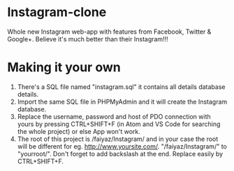 # Instagram-clone
Whole new Instagram web-app with features from Facebook, Twitter &amp; Google+. Believe it's much better than their Instagram!!!

# Making it your own
1. There's a SQL file named "instagram.sql" it contains all details database details.
2. Import the same SQL file in PHPMyAdmin and it will create the Instagram database.
3. Replace the username, password and host of PDO connection with yours by pressing CTRL+SHIFT+F (in Atom and VS Code for searching the whole project) or else App won't work.
4. The root of this project is /faiyaz/Instagram/ and in your case the root will be different for eg. http://www.yoursite.com/. "/faiyaz/Instagram/" to "yourroot/". Don't forget to add backslash at the end. Replace easily by CTRL+SHIFT+F.
